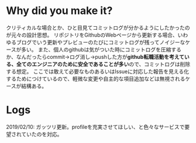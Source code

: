 # Why did you make it?
クリティカルな場合とか、ひと目見てコミットログが分かるようにしたかったのが元々の設計思想。
リポジトリをGithubのWebページから更新する場合、いわゆるブログでいう更新やプレビューのたびにコミットログが残ってノイジーなケースが多い。
また、個人のgithubは気がついた時にコミットログを圧縮するか、なんだったらcommit→ログ消し→pushした方が**github転職活動を考えている、全てのエンジニアのために安全であることが多い**ので、コミットログは削除する想定。
ここでは敢えて必要なものあるいはIssueに対応した報告を見える化するためにつけているので、軽微な変更や自主的な項目追加などは無視されるケースが結構ある。

# Logs
2019/02/10: ガッツリ更新。profileを充実させてほしい、と色々なサービスで要望されていたのを対応。
